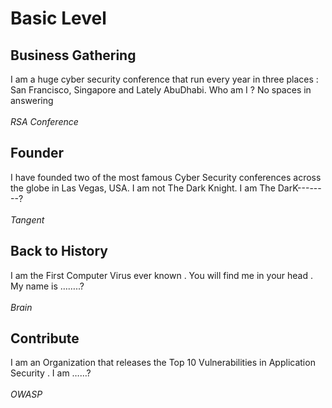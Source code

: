 <h1>Basic Level</h1>
<h2>Business Gathering</h2>
I am a huge cyber security conference that run every year in three places : San Francisco, Singapore and Lately AbuDhabi. Who am I ? No spaces in answering<br>
<br><i>RSA Conference</i><br>

<h2>Founder</h2>
I have founded two of the most famous Cyber Security conferences across the globe in Las Vegas, USA. I am not The Dark Knight. I am The DarK--------?<br>
<br><i>Tangent</i><br>

<h2>Back to History</h2>
I am the First Computer Virus ever known . You will find me in your head . My name is ……..?<br>
<br><i>Brain</i><br>

<h2>Contribute</h2>
I am an Organization that releases the Top 10 Vulnerabilities in Application Security . I am ……?<br>
<br><i>OWASP</i><br>

